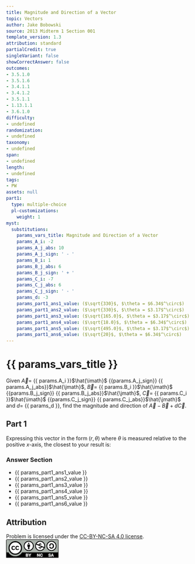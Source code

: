 ```yaml
---
title: Magnitude and Direction of a Vector
topic: Vectors
author: Jake Bobowski
source: 2013 Midterm 1 Section 001
template_version: 1.3
attribution: standard
partialCredit: true
singleVariant: false
showCorrectAnswer: false
outcomes:
- 3.5.1.0
- 3.5.1.6
- 3.4.1.1
- 3.4.1.2
- 3.5.1.1
- 1.13.1.1
- 3.6.1.0
difficulty:
- undefined
randomization:
- undefined
taxonomy:
- undefined
span:
- undefined
length:
- undefined
tags:
- PW
assets: null
part1:
  type: multiple-choice
  pl-customizations:
    weight: 1
myst:
  substitutions:
    params_vars_title: Magnitude and Direction of a Vector
    params_A_i: -2
    params_A_j_abs: 10
    params_A_j_sign: ' - '
    params_B_i: 1
    params_B_j_abs: 6
    params_B_j_sign: ' + '
    params_C_i: -7
    params_C_j_abs: 6
    params_C_j_sign: ' - '
    params_d: -3
    params_part1_ans1_value: ($\sqrt{330}$, $\theta = $6.34$^\circ$)
    params_part1_ans2_value: ($\sqrt{330}$, $\theta = $3.17$^\circ$)
    params_part1_ans3_value: ($\sqrt{165.0}$, $\theta = $3.17$^\circ$)
    params_part1_ans4_value: ($\sqrt{18.0}$, $\theta = $6.34$^\circ$)
    params_part1_ans5_value: ($\sqrt{495.0}$, $\theta = $3.17$^\circ$)
    params_part1_ans6_value: ($\sqrt{20}$, $\theta = $6.34$^\circ$)
---
```

# {{ params_vars_title }}
Given $\vec{A} =$ {{ params.A_i }}$\hat{\imath}$ {{params.A_j_sign}} {{ params.A_j_abs}}$\hat{\jmath}$, $\vec{B} =$ {{ params.B_i }}$\hat{\imath}$ {{params.B_j_sign}} {{ params.B_j_abs}}$\hat{\jmath}$, $\vec{C} =$ {{ params.C_i }}$\hat{\imath}$ {{params.C_j_sign}} {{ params.C_j_abs}}$\hat{\jmath}$ and $d=$ {{ params_d }}, find the magnitude and direction of $\vec{A}-\vec{B}+d\vec{C}$.

## Part 1

Expressing this vector in the form $(r,\theta)$ where $\theta$ is measured relative to the positive $x$-axis, the closest to your result is:

### Answer Section

- {{ params_part1_ans1_value }}
- {{ params_part1_ans2_value }}
- {{ params_part1_ans3_value }}
- {{ params_part1_ans4_value }}
- {{ params_part1_ans5_value }}
- {{ params_part1_ans6_value }}

## Attribution

Problem is licensed under the [CC-BY-NC-SA 4.0 license](https://creativecommons.org/licenses/by-nc-sa/4.0/).<br> ![The Creative Commons 4.0 license requiring attribution-BY, non-commercial-NC, and share-alike-SA license.](https://raw.githubusercontent.com/firasm/bits/master/by-nc-sa.png)